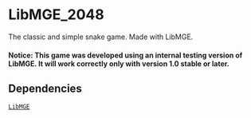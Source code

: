 # LibMGE_2048

The classic and simple snake game. Made with LibMGE.
#### Notice: This game was developed using an internal testing version of LibMGE. It will work correctly only with version 1.0 stable or later.

## Dependencies
[`LibMGE`](https://pypi.org/project/MGE/1.0.0.8b0/)
